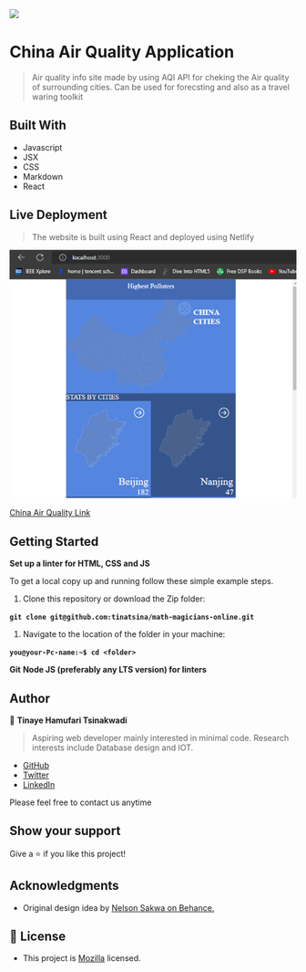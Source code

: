 ![](https://img.shields.io/badge/Microverse-blueviolet)

# China Air Quality Application

> Air quality info site made by using AQI API for cheking the Air quality of surrounding cities. Can be used for forecsting and also as a travel waring toolkit

## Built With

- Javascript
- JSX
- CSS
- Markdown
- React

## Live Deployment

> The website is built using React and deployed using Netlify

![The image](src/components/img/0001.png)

[China Air Quality Link](https://illustrious-gnome-9b4dcd.netlify.app/)

## Getting Started

**Set up a linter for HTML, CSS and JS**

To get a local copy up and running follow these simple example steps.

1. Clone this repository or download the Zip folder:

**``git clone git@github.com:tinatsina/math-magicians-online.git``**

1. Navigate to the location of the folder in your machine:

**``you@your-Pc-name:~$ cd <folder>``**

**Git**
**Node JS (preferably any LTS version) for linters**

## Author

👤 **Tinaye Hamufari Tsinakwadi**

> Aspiring web developer mainly interested in minimal code. Research interests include Database design and IOT.

- [GitHub](https://github.com/tinatsina)
- [Twitter](https://twitter.com/TinayeT)
- [LinkedIn](https://www.linkedin.com/in/tinayetsina/)

Please feel free to contact us anytime

## Show your support

Give a ⭐️ if you like this project!

## Acknowledgments

- Original design idea by [Nelson Sakwa on Behance.](https://www.behance.net/sakwadesignstudio)

## 📝 License

- This project is [Mozilla](./LICENSE) licensed.
